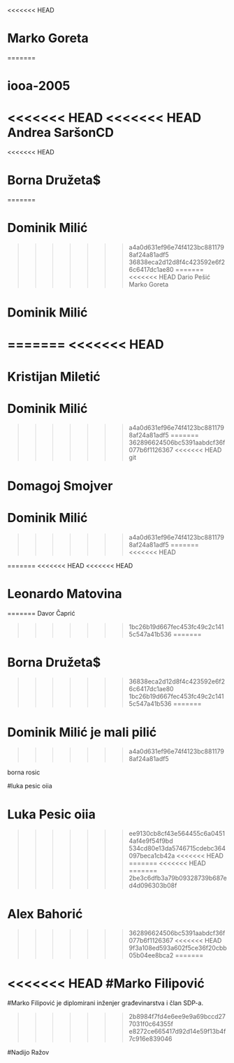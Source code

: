 <<<<<<< HEAD
# Marko Goreta
=======
# iooa-2005
<<<<<<< HEAD
<<<<<<< HEAD
Andrea SaršonCD 
=======
<<<<<<< HEAD
# Borna Družeta$
=======
# Dominik Milić
>>>>>>> a4a0d631ef96e74f4123bc8811798af24a81adf5
>>>>>>> 36838eca2d12d8f4c423592e6f26c6417dc1ae80
=======
<<<<<<< HEAD
Dario Pešić
Marko Goreta
# Dominik Milić
=======
<<<<<<< HEAD
=======

Kristijan Miletić
=======
# Dominik Milić
>>>>>>> a4a0d631ef96e74f4123bc8811798af24a81adf5
=======
>>>>>>> 362896624506bc5391aabdcf36f077b6f1126367
<<<<<<< HEAD
git




Domagoj Smojver
=======
# Dominik Milić
>>>>>>> a4a0d631ef96e74f4123bc8811798af24a81adf5
=======
<<<<<<< HEAD

=======
<<<<<<< HEAD
<<<<<<< HEAD
# Leonardo Matovina
=======
Davor Čaprić
>>>>>>> 1bc26b19d667fec453fc49c2c1415c547a41b536
=======
# Borna Družeta$
>>>>>>> 36838eca2d12d8f4c423592e6f26c6417dc1ae80
>>>>>>> 1bc26b19d667fec453fc49c2c1415c547a41b536
=======
# Dominik Milić je mali pilić
>>>>>>> a4a0d631ef96e74f4123bc8811798af24a81adf5




borna rosic











#luka pesic oiia
# Luka Pesic oiia
>>>>>>> ee9130cb8cf43e564455c6a04514af4e9f54f9bd
>>>>>>> 534cd80e13da5746715cdebc364097beca1cb42a
<<<<<<< HEAD
=======
<<<<<<< HEAD
=======
>>>>>>> 2be3c6dfb3a79b09328739b687ed4d096303b08f
# Alex Bahorić
>>>>>>> 362896624506bc5391aabdcf36f077b6f1126367
<<<<<<< HEAD
>>>>>>> 9f3a108ed593a602f5ce36f20cbb05b04ee8bca2
=======
 


<<<<<<< HEAD
#Marko Filipović
=======
#Marko Filipović  je diplomirani inženjer građevinarstva i član SDP-a.
>>>>>>> 2b8984f7fd4e6ee9e9a69bccd277031f0c64355f
>>>>>>> e8272ce665417d92d14e59f13b4f7c916e839046

#Nadijo Ražov
